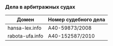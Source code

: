 


### Дела в арбитражных судах

| Домен | Номер судебного дела |
| --- | --- |
| hansa-lex.info | А40-59873/2008 |
| rabota-ufa.info	|	А40-152587/2010 |


